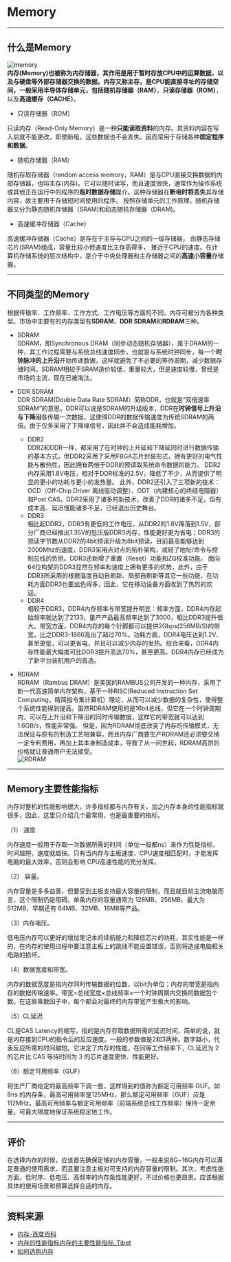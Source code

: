 ﻿# Memory


---

## 什么是Memory
![memory][1]         
**内存(Memory)**也被称为内存储器，其作用是用于暂时存放CPU中的运算数据，以及与硬盘等外部存储器交换的数据。内存又称主存，是CPU能直接寻址的存储空间，一般采用半导体存储单元，包括**随机存储器（RAM）**，**只读存储器（ROM）**，以及**高速缓存（CACHE）**。

 - 只读存储器（ROM）

只读内存（Read-Only Memory）是一种**只能读取资料**的内存。其资料内容在写入后就不能更改，即使断电，这些数据也不会丢失。因而常用于存储各种**固定程序和数据**。

 - 随机存储器（RAM）

随机存取存储器（random access memory，RAM）是与CPU直接交换数据的内部存储器，也叫主存(内存)。它可以随时读写，而且速度很快，通常作为操作系统或其他正在运行中的程序的**临时数据存储**媒介。这种存储器在**断电时将丢失**其存储内容，故主要用于存储短时间使用的程序。 按照存储单元的工作原理，随机存储器又分为静态随机存储器（SRAM)和动态随机存储器（DRAM)。

 - 高速缓冲存储器（Cache）

高速缓冲存储器（Cache）是存在于主存与CPU之间的一级存储器， 由静态存储芯片(SRAM)组成，容量比较小但速度比主存高得多， 接近于CPU的速度。在计算机存储系统的层次结构中，是介于中央处理器和主存储器之间的**高速小容量**存储器。


----------
## 不同类型的Memory
根据传输率、工作频率、工作方式、工作电压等方面的不同，内存可被分为各种类型。市场中主要有的内存类型有**SDRAM**、**DDR SDRAM**和**RDRAM**三种。

 - SDRAM    
 SDRAM，即Synchronous DRAM（同步动态随机存储器），属于DRAM的一种，其工作过程需要与系统总线速度同步，也就是与系统时钟同步，每一个**时钟脉冲的上升沿**开始传递数据，这样就避免了不必要的等待周期，减少数据存储时间。SDRAM相较于SRAM造价较低，重量较大，但是速度较慢，曾经是市场的主流，现在已被淘汰。

 - DDR SDRAM    
 DDR SDRAM(Double Data Rate SDRAM）简称DDR，也就是“双倍速率SDRAM”的意思。DDR可以说是SDRAM的升级版本，DDR在**时钟信号上升沿与下降沿**各传输一次数据，这使得DDR的数据传输速度为传统SDRAM的两倍。由于仅多采用了下降缘信号，因此并不会造成能耗增加。
    - DDR2    
    DDR2和DDR一样，都采用了在时钟的上升延和下降延同时进行数据传输的基本方式，但DDR2采用了采用FBGA芯片封装形式，拥有更好的电气性能与散热性，因此拥有两倍于DDR的预读取系统命令数据的能力。 
DDR2内存采用1.8V电压，相对于DDR标准的2.5V，降低了不少，从而提供了明显的更小的功耗与更小的发热量。 
此外，DDR2还引入了三项新的技术：OCD（Off-Chip Driver 离线驱动调整）、ODT（内建核心的终结电阻器）和Post CAS。DDR2采用了诸多的新技术，改善了DDR的诸多不足，但有成本高、延迟慢能诸多不足，已经退出历史舞台。
    - DDR3    
    相比起DDR2，DDR3有更低的工作电压，从DDR2的1.8V降落到1.5V，部分厂商已经推出1.35V的低压版DDR3内存，性能更好更为省电；DDR3的预读字节数从DDR2的4bit预读升级为8bit预读，目前最高能够达到2000Mhz的速度。DDR3采用点对点的拓朴架构，减轻了地址/命令与控制总线的负担。DDR3还新增了重置（Reset）功能和ZQ校准功能。
面向64位构架的DDR3显然在频率和速度上拥有更多的优势，此外，由于DDR3所采用的根据温度自动自刷新、局部自刷新等其它一些功能，在功耗方面DDR3也要出色得多，因此，它在移动设备方面收到了热烈的欢迎。
    - DDR4    
    相较于DDR3，DDR4内存频率与带宽提升明显：频率方面，DDR4内存起始频率就达到了2133，量产产品最高频率达到了3000，相比DDR3提升很大。带宽方面，DDR4内存的每个针脚都可以提供2Gbps(256MB/S)的带宽，比之DDR3-1866高出了超过70%。功耗方面，DDR4电压达到1.2V、甚至更低，可以更省电，并且可以减少内存的发热。综合来看，DDR4内存性能最大幅度可比DDR3提升高达70%，甚至更高。DDR4内存已经成为了新平台装机用户的首选。       


 - RDRAM      
 RDRAM（Rambus DRAM）是美国的RAMBUS公司开发的一种内存，采用了新一代高速简单内存架构，基于一种RISC(Reduced Instruction Set Computing，精简指令集计算机）理论，从而可以减少数据的复杂性，使得整个系统性能得到提高。虽然RDRAM使用的是16bit总线，但它在一个时钟周期内，可以在上升沿和下降沿的同时传输数据，这样它的带宽就可以达到1.6GB/s，性能非常强。
但是，因为RDRAM彻底改变了内存的传输模式，无法保证与原有的制造工艺相兼容，而且内存厂商要生产RDRAM还必须要交纳一定专利费用，再加上其本身制造成本，导致了从一问世起，RDRAM高昂的价格就让普通用户无法接受。     
![RDRAM][2]


----------
## Memory主要性能指标

内存对整机的性能影响很大，许多指标都与内存有关，加之内存本身的性能指标就很多，因此，这里只介绍几个最常用，也是最重要的指标。

 （1） 速度

内存速度一般用于存取一次数据所需的时间（单位一般都ns）来作为性能指标，时间越短，速度就越快。只有当内存与主板速度、CPU速度相匹配时，才能发挥电脑的最大效率，否则会影响 CPU高速性能的充分发挥。

 （2） 容量。

内存容量是多多益善，但要受到主板支持最大容量的限制，而且就目前主流电脑而言，这个限制仍是阻碍。单条内存的容量通常为 128MB、256MB、最大为 512MB，早期还有 64MB、32MB、16MB等产品。


（3）内存电压。

低电压内存可以更好的增加笔记本的续航能力和降低芯片的功耗，其实性能是一样的，在内存的使用过程中要注意主板上的跳线不能设置错误，否则将造成电脑相关电路的损坏。

（4）数据宽度和带宽。

内存的数据宽度是指内存同时传输数据的位数，以bit为单位；内存的带宽是指内存的数据传输速率。带宽=总线宽度×总线频率×一个时钟周期内交换的数据包个数。在这些乘数因子中，每个都会对最终的内存带宽产生极大的影响。

（5）CL延迟      
        
CL是CAS Latency的缩写，指的是内存存取数据所需的延迟时间，简单的说，就是内存接到CPU的指令后的反应速度。一般的参数值是2和3两种。数字越小，代表反应所需的时间越短。它决定了内存的性能，在同等工作频率下，CL延迟为 2 的芯片比 CAS 等待时间为 3 的芯片速度更快、性能更好。

（6）额定可用频率（GUF）

将生产厂商给定的最高频率下调一些，这样得到的值称为额定可用频率 GUF。如 8ns 的内存条，最高可用频率是125MHz，那么额定可用频率（GUF）应是112MHz。最高可用频率与额定可用频率（前端系统总线工作频率）保持一定余量，可最大限度地保证系统稳定地工作。


----------
## 评价
在选择内存的时候，应该首先确保足够的内存容量，一般来说8G~16G内存可以满足普通的使用需求，而且要注意主板对可支持的内存容量的限制。其次，考虑性能方面，低时序、低电压、高频率的内存条性能更好，不过价格也更昂贵。应该根据具体的使用场景和预算选择合适的内存。


----------


## 资料来源

 - [内存-百度百科][3]
 - [内存的性能指标内存的主要性能指标_Tibet][4]
 - [如何选购内存][5]

  [1]: https://ss1.bdstatic.com/70cFuXSh_Q1YnxGkpoWK1HF6hhy/it/u=872519790,507419261&fm=26&gp=0.jpg
  [2]: https://gss2.bdstatic.com/9fo3dSag_xI4khGkpoWK1HF6hhy/baike/c0=baike80,5,5,80,26/sign=4ad63a23e924b899ca31716a0f6f76f0/9a504fc2d56285358733c20290ef76c6a6ef63c5.jpg
  [3]: https://baike.baidu.com/item/%E5%86%85%E5%AD%98
  [4]: https://www.wenjiwu.com/doc/ebivni.html
  [5]: https://baijiahao.baidu.com/s?id=1596413897685202532&wfr=spider&for=pc
